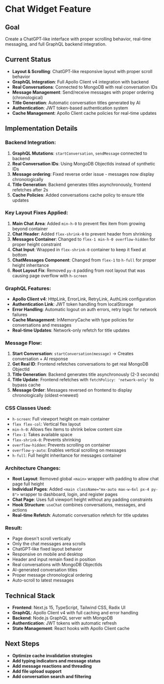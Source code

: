 # Chat Widget Feature

## Goal
Create a ChatGPT-like interface with proper scrolling behavior, real-time messaging, and full GraphQL backend integration.

## Current Status 
- **Layout & Scrolling**: ChatGPT-like responsive layout with proper scroll behavior
- **GraphQL Integration**: Full Apollo Client v4 integration with backend
- **Real Conversations**: Connected to MongoDB with real conversation IDs
- **Message Management**: Send/receive messages with proper ordering (chronological)
- **Title Generation**: Automatic conversation titles generated by AI
- **Authentication**: JWT token-based authentication system
- **Cache Management**: Apollo Client cache policies for real-time updates

## Implementation Details

### Backend Integration:
1. **GraphQL Mutations**: `startConversation`, `sendMessage` connected to backend
2. **Real Conversation IDs**: Using MongoDB ObjectIds instead of synthetic IDs
3. **Message ordering**: Fixed reverse order issue - messages now display chronologically
4. **Title Generation**: Backend generates titles asynchronously, frontend refetches after 2s
5. **Cache Policies**: Added conversations cache policy to ensure title updates

### Key Layout Fixes Applied:
1. **Main Chat Area**: Added `min-h-0` to prevent flex item from growing beyond container
2. **Chat Header**: Added `flex-shrink-0` to prevent header from shrinking
3. **Messages Container**: Changed to `flex-1 min-h-0 overflow-hidden` for proper height constraint
4. **Chat Input**: Wrapped in `flex-shrink-0` container to keep it fixed at bottom
5. **ChatMessages Component**: Changed from `flex-1` to `h-full` for proper height inheritance
6. **Root Layout Fix**: Removed `py-8` padding from root layout that was causing page overflow with `h-screen`

### GraphQL Features:
- **Apollo Client v4**: HttpLink, ErrorLink, RetryLink, AuthLink configuration
- **Authentication Link**: JWT token handling from localStorage
- **Error Handling**: Automatic logout on auth errors, retry logic for network failures
- **Cache Management**: InMemoryCache with type policies for conversations and messages
- **Real-time Updates**: Network-only refetch for title updates

### Message Flow:
1. **Start Conversation**: `startConversation(message)` → Creates conversation + AI response
2. **Get Real ID**: Frontend refetches conversations to get real MongoDB ObjectId
3. **Title Generation**: Backend generates title asynchronously (2-3 seconds)
4. **Title Update**: Frontend refetches with `fetchPolicy: 'network-only'` to bypass cache
5. **Message Order**: Messages reversed on frontend to display chronologically (oldest→newest)

### CSS Classes Used:
- `h-screen`: Full viewport height on main container
- `flex flex-col`: Vertical flex layout
- `min-h-0`: Allows flex items to shrink below content size
- `flex-1`: Takes available space
- `flex-shrink-0`: Prevents shrinking
- `overflow-hidden`: Prevents scrolling on container
- `overflow-y-auto`: Enables vertical scrolling on messages
- `h-full`: Full height inheritance for messages container

### Architecture Changes:
- **Root Layout**: Removed global `<main>` wrapper with padding to allow chat page full height
- **Individual Pages**: Added `<main className="mx-auto max-w-6xl px-4 py-8">` wrapper to dashboard, login, and register pages
- **Chat Page**: Uses full viewport height without any padding constraints
- **Hook Structure**: `useChat` combines conversations, messages, and actions
- **Real-time Refetch**: Automatic conversation refetch for title updates

### Result:
- Page doesn't scroll vertically
- Only the chat messages area scrolls
- ChatGPT-like fixed layout behavior
- Responsive on mobile and desktop
- Header and input remain fixed in position
- Real conversations with MongoDB ObjectIds
- AI-generated conversation titles
- Proper message chronological ordering
- Auto-scroll to latest messages

## Technical Stack
- **Frontend**: Next.js 15, TypeScript, Tailwind CSS, Radix UI
- **GraphQL**: Apollo Client v4 with full caching and error handling
- **Backend**: Node.js GraphQL server with MongoDB
- **Authentication**: JWT tokens with automatic refresh
- **State Management**: React hooks with Apollo Client cache

## Next Steps
- **Optimize cache invalidation strategies**
- **Add typing indicators and message status**
- **Add message reactions and threading**
- **Add file upload support**
- **Add conversation search and filtering**